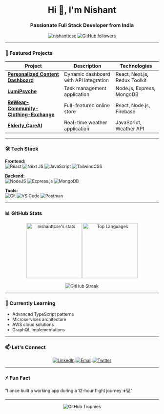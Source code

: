 <h1 align="center">Hi 👋, I'm Nishant</h1>
<h3 align="center">Passionate Full Stack Developer from India</h3>

<p align="center">
  <a href="https://github.com/nishanttcse">
    <img src="https://komarev.com/ghpvc/?username=nishanttcse&label=Profile%20views&color=0e75b6&style=flat" alt="nishanttcse" />
  </a>
  <a href="https://github.com/nishanttcse?tab=followers">
    <img src="https://img.shields.io/github/followers/nishanttcse?label=Followers&style=social" alt="GitHub followers">
  </a>
</p>

---

### 🔭 Featured Projects

| Project | Description | Technologies |
|---------|-------------|--------------|
| [**Personalized Content Dashboard**](https://github.com/nishanttcse/Personalized-Content-Dashboard)| Dynamic dashboard with API integration | React, Next.js, Redux Toolkit |
| [**LumiPsyche**](https://github.com/nishanttcse/LumiPysche-Ai-Therapist) | Task management application | Node.js, Express, MongoDB |
| [**ReWear-Community-Clothing-Exchange**](ReWear-Community-Clothing-Exchange) | Full-featured online store | React, Node.js, Firebase |
| [**Elderly_CareAI**](https://github.com/nishanttcse/Elderly_CareAI)| Real-time weather application | JavaScript, Weather API |

---

### 🛠️ Tech Stack

**Frontend:**  
![React](https://img.shields.io/badge/React-20232A?style=for-the-badge&logo=react&logoColor=61DAFB)
![Next JS](https://img.shields.io/badge/Next-black?style=for-the-badge&logo=next.js&logoColor=white)
![JavaScript](https://img.shields.io/badge/JavaScript-F7DF1E?style=for-the-badge&logo=javascript&logoColor=black)
![TailwindCSS](https://img.shields.io/badge/Tailwind_CSS-38B2AC?style=for-the-badge&logo=tailwind-css&logoColor=white)

**Backend:**  
![NodeJS](https://img.shields.io/badge/Node.js-43853D?style=for-the-badge&logo=node.js&logoColor=white)
![Express.js](https://img.shields.io/badge/Express.js-404D59?style=for-the-badge)
![MongoDB](https://img.shields.io/badge/MongoDB-4EA94B?style=for-the-badge&logo=mongodb&logoColor=white)

**Tools:**  
![Git](https://img.shields.io/badge/GIT-E44C30?style=for-the-badge&logo=git&logoColor=white)
![VS Code](https://img.shields.io/badge/Visual_Studio_Code-0078D4?style=for-the-badge&logo=visual%20studio%20code&logoColor=white)
![Postman](https://img.shields.io/badge/Postman-FF6C37?style=for-the-badge&logo=Postman&logoColor=white)

---

### 📊 GitHub Stats

<p align="center">
  <img height="180em" src="https://github-readme-stats.vercel.app/api?username=nishanttcse&show_icons=true&theme=dark&include_all_commits=true&count_private=true" alt="nishanttcse's stats" />
  <img height="180em" src="https://github-readme-stats.vercel.app/api/top-langs/?username=nishanttcse&layout=compact&theme=dark" alt="Top Languages" />
</p>

<p align="center">
  <img src="https://github-readme-streak-stats.herokuapp.com/?user=nishanttcse&theme=dark" alt="GitHub Streak" />
</p>

---

### 🌱 Currently Learning

- Advanced TypeScript patterns
- Microservices architecture
- AWS cloud solutions
- GraphQL implementations

---

### 📫 Let's Connect

<p align="center">
  <a href="https://www.linkedin.com/in/nishant-s-srivastav/" target="blank">
    <img align="center" src="https://img.shields.io/badge/LinkedIn-0077B5?style=for-the-badge&logo=linkedin&logoColor=white" alt="LinkedIn"/>
  </a>
  <a href="mailto:nishantgenius03@gmail.com">
    <img align="center" src="https://img.shields.io/badge/Gmail-D14836?style=for-the-badge&logo=gmail&logoColor=white" alt="Email"/>
  </a>
  <a href="https://twitter.com/nishanttcse" target="blank">
    <img align="center" src="https://img.shields.io/badge/Twitter-1DA1F2?style=for-the-badge&logo=twitter&logoColor=white" alt="Twitter"/>
  </a>
</p>

---

### ⚡ Fun Fact

"I once built a working app during a 12-hour flight journey ✈️💻"

---

<p align="center">
  <img src="https://github-profile-trophy.vercel.app/?username=nishanttcse&theme=onedark&column=7" alt="GitHub Trophies" />
</p>
